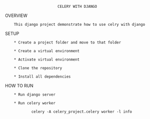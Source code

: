                             CELERY WITH DJANGO

OVERVIEW
        
        This django project demonstrate how to use celry with django


SETUP

        * Create a project folder and move to that folder
        
        * Create a virtual environment 
        
        * Activate virtual environment
        
        * Clone the repository
        
        * Install all dependencies


HOW TO RUN
        
        * Run django server
        
        * Run celery worker
        
                celery -A celery_project.celery worker -l info
